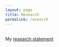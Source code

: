 ```yaml
---
layout: page
title: Research
permalink: research
---
```



<!-- <p class="message">
  Hey there! This page is included as an example. Feel free to customize it for your own use upon downloading. Carry on!
</p> -->

<br>
My <a href="Research_statement_Poorna.pdf">research statement</a>


<!-- My research in **human-computer interaction** and **information visualization** spans many application domains, from visualizing personal sensing data to studying biases with visualizations. My particular interests are in **designing effective strategies to mitigate biases and improve decision-making in visualization and expanding visualization usage contexts by creating effective visualizations for mobile devices and personal data.** 
I am also interested in initiatives towards advancing open practices and transparency in research. I have organized a [panel on transparency in qualitative research in human–computer interaction](https://osf.io/auhpd) and contributed to the [ACM CHI conference reviewing guidelines](https://doi.org/10.5281/zenodo.5566172). I believe that open practices, such as, transparent reporting of the research process and data sharing, are not only important for establishing the rigor and validity of empirical studies but can also provide invaluable guidance to students and beginners starting out in the field.  

### Mitigating Biases With Visualizations

Biases associated with visualizations can be categorized into three types—perceptual biases, cognitive biases, and implicit or social biases. Perceptual biases are those where how we see data distorts our judgments, cognitive biases refer to flawed reasoning occurring during decision-making, and social or implicit biases refer to unconscious, ingrained attitudes and stereotypes about groups of people. I focus on studying cognitive and implicit biases in visualization (although perceptual biases are invariably at play when using visualizations and can be difficult to delineate). 

#### Cognitive Biases 
 -->
